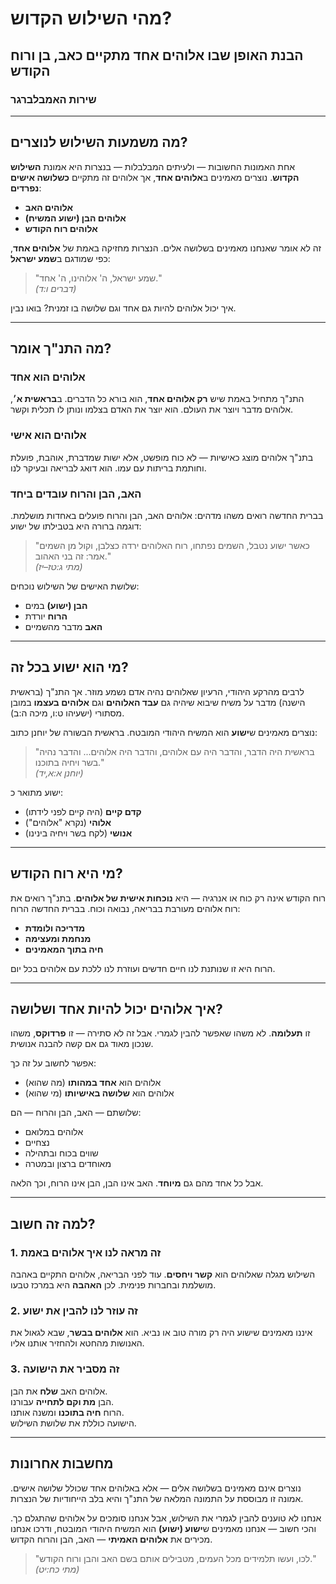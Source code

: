 # מהי השילוש הקדוש?

## הבנת האופן שבו אלוהים אחד מתקיים כאב, בן ורוח הקודש

### שירות האמבלברגר

---

## מה משמעות השילוש לנוצרים?

אחת האמונות החשובות — ולעיתים המבלבלות — בנצרות היא אמונת **השילוש הקדוש**. נוצרים מאמינים ב**אלוהים אחד**, אך אלוהים זה מתקיים **כשלושה אישים נפרדים**:

- **אלוהים האב**
- **אלוהים הבן (ישוע המשיח)**
- **אלוהים רוח הקודש**

זה לא אומר שאנחנו מאמינים בשלושה אלים. הנצרות מחזיקה באמת של **אלוהים אחד**, כפי שמודגם ב**שמע ישראל**:

> "שמע ישראל, ה' אלוהינו, ה' אחד."  
> _(דברים ו:ד)_

איך יכול אלוהים להיות גם אחד וגם שלושה בו זמנית? בואו נבין.

---

## מה התנ"ך אומר?

### אלוהים הוא אחד

התנ"ך מתחיל באמת שיש **רק אלוהים אחד**, הוא בורא כל הדברים. ב**בראשית א׳**, אלוהים מדבר ויוצר את העולם. הוא יוצר את האדם בצלמו ונותן לו תכלית וקשר.

### אלוהים הוא אישי

בתנ"ך אלוהים מוצג כאישיות — לא כוח מופשט, אלא ישות שמדברת, אוהבת, פועלת וחותמת בריתות עם עמו. הוא דואג לבריאה ובעיקר לנו.

### האב, הבן והרוח עובדים ביחד

בברית החדשה רואים משהו מדהים: אלוהים האב, הבן והרוח פועלים באחדות מושלמת. דוגמה ברורה היא בטבילתו של ישוע:

> "כאשר ישוע נטבל, השמים נפתחו, רוח האלוהים ירדה כצלבן, וקול מן השמים אמר: זה בני האהוב."  
> _(מתי ג:טז–יז)_

שלושת האישים של השילוש נוכחים:

- **הבן (ישוע)** במים
- **הרוח** יורדת
- **האב** מדבר מהשמיים

---

## מי הוא ישוע בכל זה?

לרבים מהרקע היהודי, הרעיון שאלוהים נהיה אדם נשמע מוזר. אך התנ"ך (בראשית הישנה) מדבר על משיח שיבוא שיהיה גם **עבד האלוהים** וגם **אלוהים בעצמו** במובן מסתורי (ישעיהו ט:ו, מיכה ה:ב).

נוצרים מאמינים ש**ישוע** הוא המשיח היהודי המובטח. בראשית הבשורה של יוחנן כתוב:

> "בראשית היה הדבר, והדבר היה עם אלוהים, והדבר היה אלוהים... והדבר נהיה בשר ויחיה בתוכנו."  
> _(יוחנן א:א,יד)_

ישוע מתואר כ:

- **קדם קיים** (היה קיים לפני לידתו)
- **אלוהי** (נקרא "אלוהים")
- **אנושי** (לקח בשר ויחיה בינינו)

---

## מי היא רוח הקודש?

רוח הקודש אינה רק כוח או אנרגיה — היא **נוכחות אישית של אלוהים**. בתנ"ך רואים את רוח אלוהים מעורבת בבריאה, נבואה וכוח. בברית החדשה הרוח:

- **מדריכה ולומדת**
- **מנחמת ומעצימה**
- **חיה בתוך המאמינים**

הרוח היא זו שנותנת לנו חיים חדשים ועוזרת לנו ללכת עם אלוהים בכל יום.

---

## איך אלוהים יכול להיות אחד ושלושה?

זו **תעלומה**. לא משהו שאפשר להבין לגמרי. אבל זה לא סתירה — זו **פרדוקס**, משהו שנכון מאוד גם אם קשה להבנה אנושית.

אפשר לחשוב על זה כך:

- אלוהים הוא **אחד במהותו** (מה שהוא)
- אלוהים הוא **שלושה באישיותו** (מי שהוא)

שלושתם — האב, הבן והרוח — הם:

- אלוהים במלואם
- נצחיים
- שווים בכוח ובתהילה
- מאוחדים ברצון ובמטרה

אבל כל אחד מהם גם **מיוחד**. האב אינו הבן, הבן אינו הרוח, וכך הלאה.

---

## למה זה חשוב?

### 1. זה מראה לנו איך אלוהים באמת

השילוש מגלה שאלוהים הוא **קשר ויחסים**. עוד לפני הבריאה, אלוהים התקיים באהבה מושלמת ובחברות פנימית. לכן **האהבה** היא במרכז טבעו.

### 2. זה עוזר לנו להבין את ישוע

איננו מאמינים שישוע היה רק מורה טוב או נביא. הוא **אלוהים בבשר**, שבא לגאול את האנושות מהחטא ולהחזיר אותנו אליו.

### 3. זה מסביר את הישועה

אלוהים האב **שלח** את הבן.  
הבן **מת וקם לתחייה** עבורנו.  
הרוח **חיה בתוכנו** ומשנה אותנו.  
הישועה כוללת את שלושת השילוש.

---

## מחשבות אחרונות

נוצרים אינם מאמינים בשלושה אלים — אלא באלוהים אחד שכולל שלושה אישים. אמונה זו מבוססת על התמונה המלאה של התנ"ך והיא בלב הייחודיות של הנצרות.

אנחנו לא טוענים להבין לגמרי את השילוש, אבל אנחנו סומכים על אלוהים שהתגלם כך. והכי חשוב — אנחנו מאמינים ש**ישוע (ישוע)** הוא המשיח היהודי המובטח, ודרכו אנחנו מכירים את **אלוהים האמיתי** — האב, הבן והרוח הקדוש.

> "לכו, ועשו תלמידים מכל העמים, מטבילים אותם בשם האב והבן ורוח הקודש."  
> _(מתי כח:יט)_
